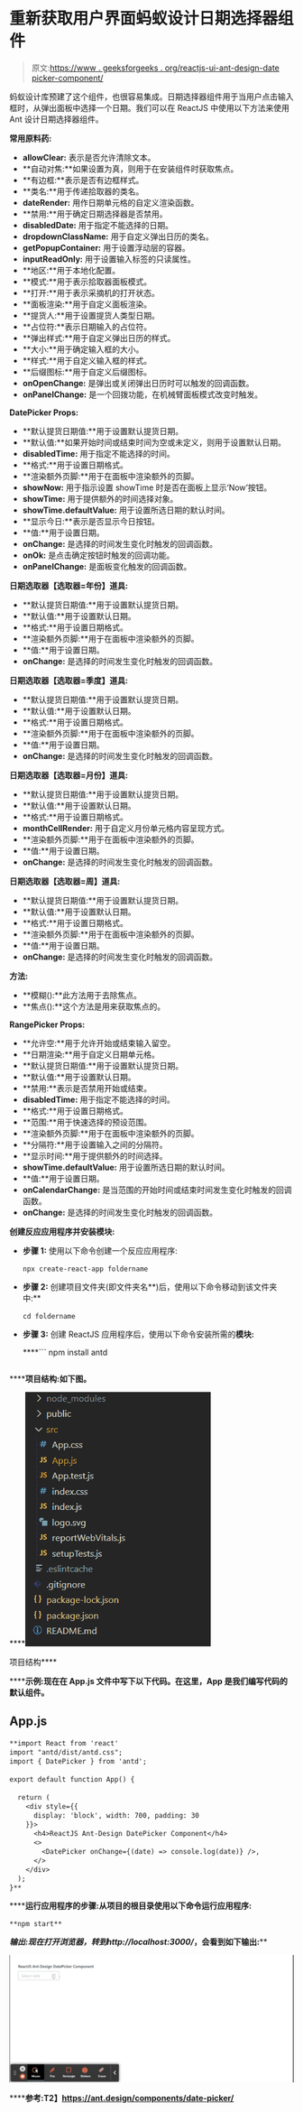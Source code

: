 # 重新获取用户界面蚂蚁设计日期选择器组件

> 原文:[https://www . geeksforgeeks . org/reactjs-ui-ant-design-date picker-component/](https://www.geeksforgeeks.org/reactjs-ui-ant-design-datepicker-component/)

蚂蚁设计库预建了这个组件，也很容易集成。日期选择器组件用于当用户点击输入框时，从弹出面板中选择一个日期。我们可以在 ReactJS 中使用以下方法来使用 Ant 设计日期选择器组件。

**常用原料药:**

*   **allowClear:** 表示是否允许清除文本。
*   **自动对焦:**如果设置为真，则用于在安装组件时获取焦点。
*   **有边框:**表示是否有边框样式。
*   **类名:**用于传递拾取器的类名。
*   **dateRender:** 用作日期单元格的自定义渲染函数。
*   **禁用:**用于确定日期选择器是否禁用。
*   **disabledDate:** 用于指定不能选择的日期。
*   **dropdownClassName:** 用于自定义弹出日历的类名。
*   **getPopupContainer:** 用于设置浮动层的容器。
*   **inputReadOnly:** 用于设置输入标签的只读属性。
*   **地区:**用于本地化配置。
*   **模式:**用于表示拾取器面板模式。
*   **打开:**用于表示采摘机的打开状态。
*   **面板渲染:**用于自定义面板渲染。
*   **提货人:**用于设置提货人类型日期。
*   **占位符:**表示日期输入的占位符。
*   **弹出样式:**用于自定义弹出日历的样式。
*   **大小:**用于确定输入框的大小。
*   **样式:**用于自定义输入框的样式。
*   **后缀图标:**用于自定义后缀图标。
*   **onOpenChange:** 是弹出或关闭弹出日历时可以触发的回调函数。
*   **onPanelChange:** 是一个回拨功能，在机械臂面板模式改变时触发。

**DatePicker Props:**

*   **默认提货日期值:**用于设置默认提货日期。
*   **默认值:**如果开始时间或结束时间为空或未定义，则用于设置默认日期。
*   **disabledTime:** 用于指定不能选择的时间。
*   **格式:**用于设置日期格式。
*   **渲染额外页脚:**用于在面板中渲染额外的页脚。
*   **showNow:** 用于指示设置 showTime 时是否在面板上显示‘Now’按钮。
*   **showTime:** 用于提供额外的时间选择对象。
*   **showTime.defaultValue:** 用于设置所选日期的默认时间。
*   **显示今日:**表示是否显示今日按钮。
*   **值:**用于设置日期。
*   **onChange:** 是选择的时间发生变化时触发的回调函数。
*   **onOk:** 是点击确定按钮时触发的回调功能。
*   **onPanelChange:** 是面板变化触发的回调函数。

**日期选取器【选取器=年份】道具:**

*   **默认提货日期值:**用于设置默认提货日期。
*   **默认值:**用于设置默认日期。
*   **格式:**用于设置日期格式。
*   **渲染额外页脚:**用于在面板中渲染额外的页脚。
*   **值:**用于设置日期。
*   **onChange:** 是选择的时间发生变化时触发的回调函数。

**日期选取器【选取器=季度】道具:**

*   **默认提货日期值:**用于设置默认提货日期。
*   **默认值:**用于设置默认日期。
*   **格式:**用于设置日期格式。
*   **渲染额外页脚:**用于在面板中渲染额外的页脚。
*   **值:**用于设置日期。
*   **onChange:** 是选择的时间发生变化时触发的回调函数。

**日期选取器【选取器=月份】道具:**

*   **默认提货日期值:**用于设置默认提货日期。
*   **默认值:**用于设置默认日期。
*   **格式:**用于设置日期格式。
*   **monthCellRender:** 用于自定义月份单元格内容呈现方式。
*   **渲染额外页脚:**用于在面板中渲染额外的页脚。
*   **值:**用于设置日期。
*   **onChange:** 是选择的时间发生变化时触发的回调函数。

**日期选取器【选取器=周】道具:**

*   **默认提货日期值:**用于设置默认提货日期。
*   **默认值:**用于设置默认日期。
*   **格式:**用于设置日期格式。
*   **渲染额外页脚:**用于在面板中渲染额外的页脚。
*   **值:**用于设置日期。
*   **onChange:** 是选择的时间发生变化时触发的回调函数。

**方法:**

*   **模糊():**此方法用于去除焦点。
*   **焦点():**这个方法是用来获取焦点的。

**RangePicker Props:**

*   **允许空:**用于允许开始或结束输入留空。
*   **日期渲染:**用于自定义日期单元格。
*   **默认提货日期值:**用于设置默认提货日期。
*   **默认值:**用于设置默认日期。
*   **禁用:**表示是否禁用开始或结束。
*   **disabledTime:** 用于指定不能选择的时间。
*   **格式:**用于设置日期格式。
*   **范围:**用于快速选择的预设范围。
*   **渲染额外页脚:**用于在面板中渲染额外的页脚。
*   **分隔符:**用于设置输入之间的分隔符。
*   **显示时间:**用于提供额外的时间选择。
*   **showTime.defaultValue:** 用于设置所选日期的默认时间。
*   **值:**用于设置日期。
*   **onCalendarChange:** 是当范围的开始时间或结束时间发生变化时触发的回调函数。
*   **onChange:** 是选择的时间发生变化时触发的回调函数。

**创建反应应用程序并安装模块:**

*   **步骤 1:** 使用以下命令创建一个反应应用程序:

    ```
    npx create-react-app foldername
    ```

*   **步骤 2:** 创建项目文件夹(即文件夹名**)后，使用以下命令移动到该文件夹中:**

    ```
    cd foldername
    ```

*   **步骤 3:** 创建 ReactJS 应用程序后，使用以下命令安装所需的****模块:****

     ****```
    npm install antd
    ```**** 

******项目结构:**如下图。****

****![](img/f04ae0d8b722a9fff0bd9bd138b29c23.png)

项目结构**** 

******示例:**现在在 **App.js** 文件中写下以下代码。在这里，App 是我们编写代码的默认组件。****

## ****App.js****

```
**import React from 'react'
import "antd/dist/antd.css";
import { DatePicker } from 'antd';

export default function App() {

  return (
    <div style={{
      display: 'block', width: 700, padding: 30
    }}>
      <h4>ReactJS Ant-Design DatePicker Component</h4>
      <>
        <DatePicker onChange={(date) => console.log(date)} />,
      </>
    </div>
  );
}**
```

******运行应用程序的步骤:**从项目的根目录使用以下命令运行应用程序:****

```
**npm start**
```

******输出:**现在打开浏览器，转到***http://localhost:3000/***，会看到如下输出:****

****![](img/c71f3ffd021b279f25ee2a96824bf9aa.png)****

******参考:**T2】https://ant.design/components/date-picker/****